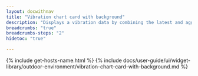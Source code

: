 ```yaml
---
layout: docwithnav
title: "Vibration chart card with background"
description: "Displays a vibration data by combining the latest and aggregated values with the background image and optional simplified chart."
breadcrumbs: "true"
breadcrumbs-steps: "2"
hidetoc: "true"

---
```

{% include get-hosts-name.html %}
{% include docs/user-guide/ui/widget-library/outdoor-environment/vibration-chart-card-with-background.md %}
